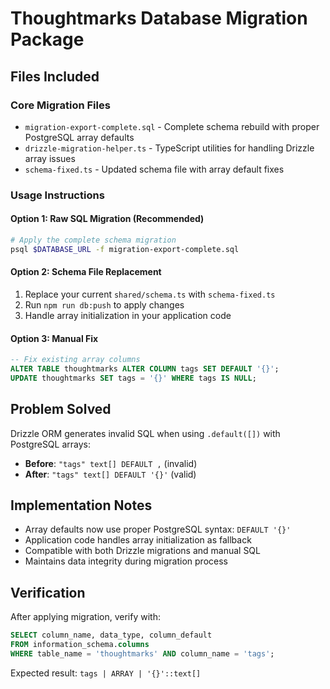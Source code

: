 # Thoughtmarks Database Migration Package

## Files Included

### Core Migration Files
- `migration-export-complete.sql` - Complete schema rebuild with proper PostgreSQL array defaults
- `drizzle-migration-helper.ts` - TypeScript utilities for handling Drizzle array issues
- `schema-fixed.ts` - Updated schema file with array default fixes

### Usage Instructions

#### Option 1: Raw SQL Migration (Recommended)
```bash
# Apply the complete schema migration
psql $DATABASE_URL -f migration-export-complete.sql
```

#### Option 2: Schema File Replacement
1. Replace your current `shared/schema.ts` with `schema-fixed.ts`
2. Run `npm run db:push` to apply changes
3. Handle array initialization in your application code

#### Option 3: Manual Fix
```sql
-- Fix existing array columns
ALTER TABLE thoughtmarks ALTER COLUMN tags SET DEFAULT '{}';
UPDATE thoughtmarks SET tags = '{}' WHERE tags IS NULL;
```

## Problem Solved

Drizzle ORM generates invalid SQL when using `.default([])` with PostgreSQL arrays:
- **Before**: `"tags" text[] DEFAULT ,` (invalid)
- **After**: `"tags" text[] DEFAULT '{}'` (valid)

## Implementation Notes

- Array defaults now use proper PostgreSQL syntax: `DEFAULT '{}'`
- Application code handles array initialization as fallback
- Compatible with both Drizzle migrations and manual SQL
- Maintains data integrity during migration process

## Verification

After applying migration, verify with:
```sql
SELECT column_name, data_type, column_default 
FROM information_schema.columns 
WHERE table_name = 'thoughtmarks' AND column_name = 'tags';
```

Expected result: `tags | ARRAY | '{}'::text[]`